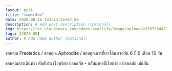 ```yaml
---
layout: post
title: "จัดตารางใหม่"
date: 2020-08-16 T23:14:55+07:00
description: # Add post description (optional)
img: https://res.cloudinary.com/sdees-reallife/image/upload/v1597594433/3854f0d3c5056de9490afc28cc9e2b0e.jpg # Add image post (optional)
tags: [2020-08]
author: # Add name author (optional)
---
```

ขอบคุณ Freeletics / ขอบคุณ Aphrodite / ขอบคุณการที่เราได้มาเจอกัน 6 ปี 6 เดือน 16 วัน

<i class="fa fa-child" style="color:plum"></i>

ขอบคุณการเดินทาง หัดขับรถ เรียบร้อย ปลอดภัย - กลับมาหอก็เรียบร้อย ปลอดภัย เช่นกัน
